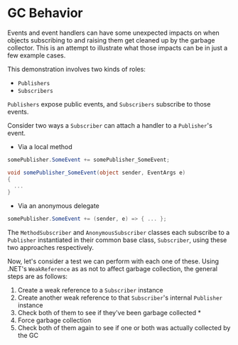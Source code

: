 # GC Behavior

Events and event handlers can have some unexpected impacts on when objects subscribing to and raising them get cleaned up by the garbage collector. This is an attempt to illustrate what those impacts can be in just a few example cases.  

This demonstration involves two kinds of roles:
* `Publishers`
* `Subscribers`

`Publishers` expose public events, and `Subscribers` subscribe to those events.

Consider two ways a `Subscriber` can attach a handler to a `Publisher`'s event.

* Via a local method
```csharp
somePublisher.SomeEvent += somePublisher_SomeEvent;
```
```csharp
void somePublisher_SomeEvent(object sender, EventArgs e)
{
  ...
}
```
* Via an anonymous delegate
```csharp
somePublisher.SomeEvent += (sender, e) => { ... };
```

The `MethodSubscriber` and `AnonymousSubscriber` classes each subscribe to a `Publisher` instantiated in their common base class, `Subscriber`, using these two approaches respectively.

Now, let's consider a test we can perform with each one of these. Using .NET's `WeakReference` as as not to affect garbage collection, the general steps are as follows:

1. Create a weak reference to a `Subscriber` instance
2. Create another weak reference to that `Subscriber`'s internal `Publisher` instance
3. Check both of them to see if they've been garbage collected *
4. Force garbage collection
5. Check both of them again to see if one or both was actually collected by the GC
